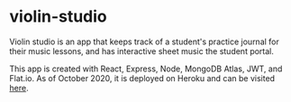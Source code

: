 # violin-studio
Violin studio is an app that keeps track of a student's practice journal for their music lessons, and has interactive sheet music the student portal.

This app is created with React, Express, Node, MongoDB Atlas, JWT, and Flat.io. As of October 2020, it is deployed on Heroku and can be visited <a href="https://violin-studio.herokuapp.com/">here</a>. 
